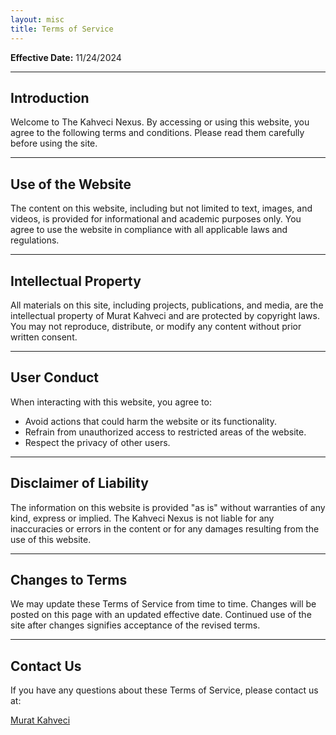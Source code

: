 ```yaml
---
layout: misc
title: Terms of Service
---
```


**Effective Date:** 11/24/2024

---

## Introduction

Welcome to The Kahveci Nexus. By accessing or using this website, you agree to the following terms and conditions. Please read them carefully before using the site.

---

## Use of the Website

The content on this website, including but not limited to text, images, and videos, is provided for informational and academic purposes only. You agree to use the website in compliance with all applicable laws and regulations.

---

## Intellectual Property

All materials on this site, including projects, publications, and media, are the intellectual property of Murat Kahveci and are protected by copyright laws. You may not reproduce, distribute, or modify any content without prior written consent.

---

## User Conduct

When interacting with this website, you agree to:
- Avoid actions that could harm the website or its functionality.
- Refrain from unauthorized access to restricted areas of the website.
- Respect the privacy of other users.

---

## Disclaimer of Liability

The information on this website is provided "as is" without warranties of any kind, express or implied. The Kahveci Nexus is not liable for any inaccuracies or errors in the content or for any damages resulting from the use of this website.

---

## Changes to Terms

We may update these Terms of Service from time to time. Changes will be posted on this page with an updated effective date. Continued use of the site after changes signifies acceptance of the revised terms.

---

## Contact Us

If you have any questions about these Terms of Service, please contact us at:

[Murat Kahveci](/contact)  

